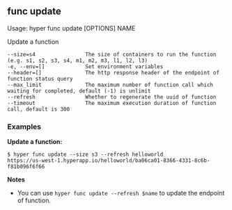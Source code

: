 ## func update

  Usage:	hyper func update [OPTIONS] NAME

  Update a function

    --size=s4                The size of containers to run the function (e.g. s1, s2, s3, s4, m1, m2, m3, l1, l2, l3)
    -e, --env=[]             Set environment variables
    --header=[]              The http response header of the endpoint of function status query
    --max_limit              The maximum number of function call which waiting for completed, default (-1) is unlimit
    --refresh                Whether to regenerate the uuid of function
    --timeout                The maximum execution duration of function call, default is 300

### Examples

**Update a function:**

    $ hyper func update --size s3 --refresh helloworld
    https://us-west-1.hyperapp.io/helloworld/ba06ca01-8366-4331-8c6b-f81b096f6f66

**Notes**

* You can use `hyper func update --refresh $name` to update the endpoint of function.
